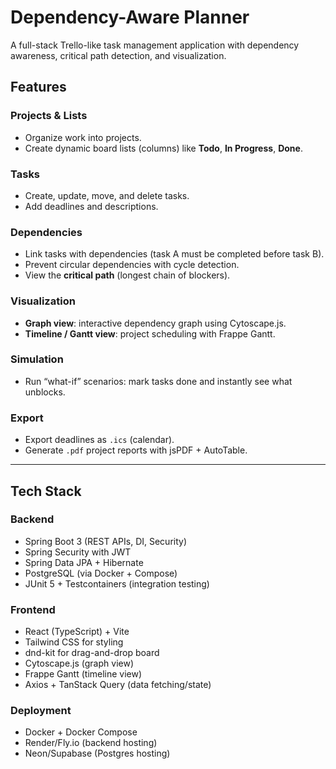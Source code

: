 # Dependency-Aware Planner

A full-stack Trello-like task management application with dependency awareness, critical path detection, and visualization.

## Features

### Projects & Lists
- Organize work into projects.
- Create dynamic board lists (columns) like **Todo**, **In Progress**, **Done**.

### Tasks
- Create, update, move, and delete tasks.
- Add deadlines and descriptions.

### Dependencies
- Link tasks with dependencies (task A must be completed before task B).
- Prevent circular dependencies with cycle detection.
- View the **critical path** (longest chain of blockers).

### Visualization
- **Graph view**: interactive dependency graph using Cytoscape.js.
- **Timeline / Gantt view**: project scheduling with Frappe Gantt.

### Simulation
- Run “what-if” scenarios: mark tasks done and instantly see what unblocks.

### Export
- Export deadlines as `.ics` (calendar).
- Generate `.pdf` project reports with jsPDF + AutoTable.

---

## Tech Stack

### Backend
- Spring Boot 3 (REST APIs, DI, Security)
- Spring Security with JWT
- Spring Data JPA + Hibernate
- PostgreSQL (via Docker + Compose)
- JUnit 5 + Testcontainers (integration testing)

### Frontend
- React (TypeScript) + Vite
- Tailwind CSS for styling
- dnd-kit for drag-and-drop board
- Cytoscape.js (graph view)
- Frappe Gantt (timeline view)
- Axios + TanStack Query (data fetching/state)

### Deployment
- Docker + Docker Compose
- Render/Fly.io (backend hosting)
- Neon/Supabase (Postgres hosting)
